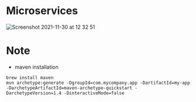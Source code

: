 # Microservices
![Screenshot 2021-11-30 at 12 32 51](https://user-images.githubusercontent.com/40702606/144061535-7a42e85b-59d6-4f7f-9c35-18a48b49e6de.png)

# Note

- maven installation

```
brew install maven
mvn archetype:generate -DgroupId=com.mycompany.app -DartifactId=my-app -DarchetypeArtifactId=maven-archetype-quickstart -DarchetypeVersion=1.4 -DinteractiveMode=false
```

